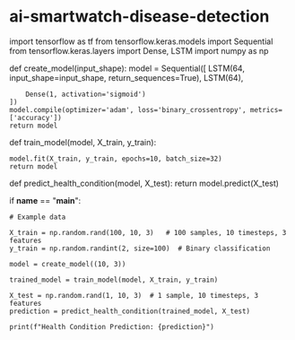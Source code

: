 # ai-smartwatch-disease-detection

import tensorflow as tf
from tensorflow.keras.models import Sequential
from tensorflow.keras.layers import Dense, LSTM
import numpy as np

def create_model(input_shape):
  model = Sequential([
        LSTM(64, input_shape=input_shape, return_sequences=True),
        LSTM(64),
        
        Dense(1, activation='sigmoid')
    ])
    model.compile(optimizer='adam', loss='binary_crossentropy', metrics=['accuracy'])
    return model


def train_model(model, X_train, y_train):

    model.fit(X_train, y_train, epochs=10, batch_size=32)
    return model


def predict_health_condition(model, X_test):
    return model.predict(X_test)

if __name__ == "__main__":

    # Example data
    
    X_train = np.random.rand(100, 10, 3)   # 100 samples, 10 timesteps, 3 features
    y_train = np.random.randint(2, size=100)  # Binary classification

    model = create_model((10, 3))
    
    trained_model = train_model(model, X_train, y_train)

    X_test = np.random.rand(1, 10, 3)  # 1 sample, 10 timesteps, 3 features
    prediction = predict_health_condition(trained_model, X_test)
    
    print(f"Health Condition Prediction: {prediction}")
